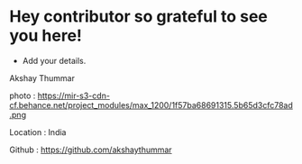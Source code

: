 # Hey contributor so grateful to see you here! 
- Add your details.

Akshay Thummar

photo : https://mir-s3-cdn-cf.behance.net/project_modules/max_1200/1f57ba68691315.5b65d3cfc78ad.png

Location : India

Github : https://github.com/akshaythummar
